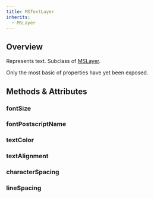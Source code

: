 ```yaml
---
title: MSTextLayer
inherits:
  - MSLayer
---
```


## Overview

Represents text. Subclass of [MSLayer](/docs/MSLayer).

Only the most basic of properties have yet been exposed.

## Methods & Attributes

### fontSize

### fontPostscriptName

### textColor

### textAlignment

### characterSpacing

### lineSpacing
